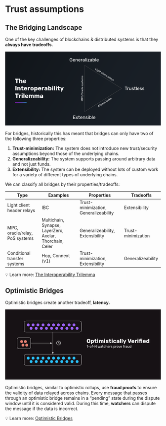 # Trust assumptions

## The Bridging Landscape

One of the key challenges of blockchains & distributed systems is that they **always have tradeoffs.**

![Interoperability Trilemma](../assets/interop-trilemma.png)

For bridges, historically this has meant that bridges can only have two of the following three properties:

1. **Trust-minimization:** The system does not introduce new trust/security assumptions beyond those of the underlying chains.
2. **Generalizeability:** The system supports passing around arbitrary data and not just funds.
3. **Extensibility:** The system can be deployed without lots of custom work for a variety of different types of underlying chains.

We can classify all bridges by their properties/tradeoffs:

| Type                           | Examples                                                 | Properties                            | Tradeoffs          |
|--------------------------------|----------------------------------------------------------|---------------------------------------|--------------------|
| Light client header relays     | IBC                                                      | Trust-minimization, Generalizeability | Extensibility      |
| MPC, oracle/relay, PoS systems | Multichain, Synapse, LayerZero, Axelar, Thorchain, Celer | Generalizeability, Extensibility      | Trust-minimization |
| Conditional transfer systems   | Hop, Connext (v1)                                        | Trust-minimization, Extensibility     | Generalizeability  |


💡 Learn more: [The Interoperability Trilemma](https://blog.connext.network/the-interoperability-trilemma-657c2cf69f17)

## Optimistic Bridges

Optimistic bridges create another tradeoff, **latency.**

![Optimistic Bridges](../assets/optimistic-bridge.png)

Optimistic bridges, similar to optimistic rollups, use **fraud proofs** to ensure the validity of data relayed across chains. Every message that passes through an optimistic bridge remains in a “pending” state during the dispute window until it is considered valid. During this time, **watchers** can dispute the message if the data is incorrect.

💡 Learn more: [Optimistic Bridges](https://blog.connext.network/optimistic-bridges-fb800dc7b0e0)
